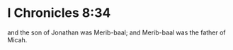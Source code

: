 # I Chronicles 8:34

and the son of Jonathan was Merib-baal; and Merib-baal was the father of Micah.
